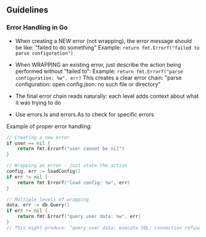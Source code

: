 ## Guidelines

### Error Handling in Go
- When creating a NEW error (not wrapping), the error message should be like: "failed to do something"
  Example: `return fmt.Errorf("failed to parse configuration")`
  
- When WRAPPING an existing error, just describe the action being performed without "failed to":
  Example: `return fmt.Errorf("parse configuration: %w", err)`
  This creates a clear error chain: "parse configuration: open config.json: no such file or directory"
  
- The final error chain reads naturally: each level adds context about what it was trying to do
- Use errors.Is and errors.As to check for specific errors

Example of proper error handling:
```go
// Creating a new error
if user == nil {
    return fmt.Errorf("user cannot be nil")
}

// Wrapping an error - just state the action
config, err := loadConfig()
if err != nil {
    return fmt.Errorf("load config: %w", err)
}

// Multiple levels of wrapping
data, err := db.Query()
if err != nil {
    return fmt.Errorf("query user data: %w", err)
}
// This might produce: "query user data: execute SQL: connection refused"
```
